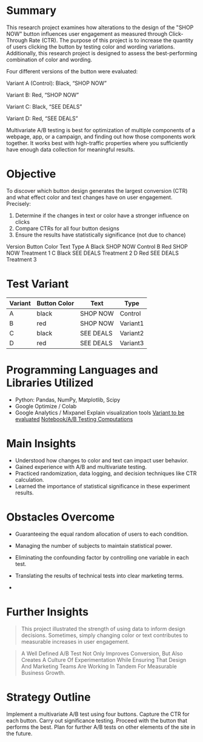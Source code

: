 # Summary
This research project examines how alterations to the design of the "SHOP NOW" button influences user engagement as measured through Click-Through Rate (CTR). The purpose of this project is to increase the quantity of users clicking the button by testing color and wording variations. Additionally, this research project is designed to assess the best-performing combination of color and wording.

Four different versions of the button were evaluated:

Variant A (Control): Black, “SHOP NOW”

Variant B: Red, “SHOP NOW”

Variant C: Black, “SEE DEALS”

Variant D: Red, “SEE DEALS”

Multivariate A/B testing is best for optimization of multiple components of a webpage, app, or a campaign, and finding out how those components work together. It works best with high-traffic properties where you sufficiently have enough data collection for meaningful results.
# Objective
To discover which button design generates the largest conversion (CTR) and what effect color and text changes have on user engagement.
Precisely:
1) Determine if the changes in text or color have a stronger influence on clicks
2) Compare CTRs for all four button designs
3) Ensure the results have statistically significance (not due to chance)

Version	Button Color	Text	Type
A	Black	SHOP NOW	Control
B	Red	SHOP NOW	Treatment 1
C	Black	SEE DEALS	Treatment 2
D	Red	SEE DEALS	Treatment 3

# Test Variant
| Variant  |  Button Color | Text  | Type  |
| ------------ | ------------ | ------------ | ------------ |
| A  |  black | SHOP NOW  | Control  |
| B |  red | SHOP NOW  | Variant1  |
|  C | black  | SEE DEALS  | Variant2   |
| D  |  red |  SEE DEALS |Variant3   |

# Programming Languages and Libraries Utilized
- Python: Pandas, NumPy, Matplotlib, Scipy
- Google Optimize / Colab
- Google Analytics / Mixpanel
Explain visualization tools [Variant to be evaluated](https://docs.google.com/presentation/d/1o7IVqCHncEDNNdTXymbj13d_NCGw7e4pyu3UKa-bp5A/edit?slide=id.g384af54f1b3_0_1244#slide=id.g384af54f1b3_0_1244 "Variant to be evaluated") [Notebook/A/B Testing Computations](https://colab.research.google.com/drive/1qpZDLpxBm1sitLoAFfFk_xgmUICiguwv?usp=sharing "Notebook/A/B Testing Computations")

# Main Insights
- Understood how changes to color and text can impact user behavior.
- Gained experience with A/B and multivariate testing.
- Practiced randomization, data logging, and decision techniques like CTR calculation.
- Learned the importance of statistical significance in these experiment results.

# Obstacles Overcome
- Guaranteeing the equal random allocation of users to each condition.

- Managing the number of subjects to maintain statistical power.

- Eliminating the confounding factor by controlling one variable in each test.

- Translating the results of technical tests into clear marketing terms.
- 
# Further Insights
> This project illustrated the strength of using data to inform design decisions. Sometimes, simply changing color or text contributes to measurable increases in user engagement.

>  A Well Defined A/B Test Not Only Improves Conversion, But Also Creates A Culture Of Experimentation While Ensuring That Design And Marketing Teams Are Working In Tandem For Measurable Business Growth.

# Strategy Outline 
Implement a multivariate A/B test using four buttons.  Capture the CTR for each button.  Carry out significance testing. Proceed with the button that performs the best. Plan for further A/B tests on other elements of the site in the future.


